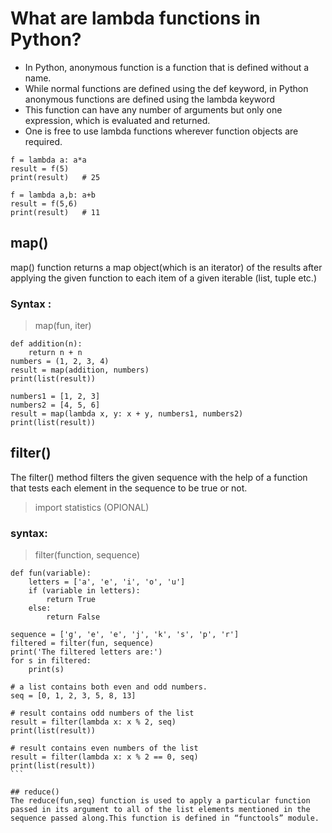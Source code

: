 # What are lambda functions in Python?
* In Python, anonymous function is a function that is defined without a name.
* While normal functions are defined using the def keyword, in Python anonymous functions are defined using the lambda keyword
* This function can have any number of arguments but only one expression, which is evaluated and returned.
* One is free to use lambda functions wherever function objects are required.
```
f = lambda a: a*a
result = f(5)
print(result)   # 25
```
```
f = lambda a,b: a+b
result = f(5,6)
print(result)   # 11
```
## map()

map() function returns a map object(which is an iterator) of the results after applying the given function to each item of a given iterable (list, tuple etc.)
### Syntax :

> map(fun, iter)
```
def addition(n): 
	return n + n  
numbers = (1, 2, 3, 4) 
result = map(addition, numbers) 
print(list(result)) 

```
```
numbers1 = [1, 2, 3] 
numbers2 = [4, 5, 6] 
result = map(lambda x, y: x + y, numbers1, numbers2) 
print(list(result)) 
```
## filter() 
The filter() method filters the given sequence with the help of a function that tests each element in the sequence to be true or not.
> import statistics  (OPIONAL)

### syntax:

> filter(function, sequence)
```
def fun(variable): 
	letters = ['a', 'e', 'i', 'o', 'u'] 
	if (variable in letters): 
		return True
	else: 
		return False
	       
sequence = ['g', 'e', 'e', 'j', 'k', 's', 'p', 'r'] 
filtered = filter(fun, sequence) 
print('The filtered letters are:') 
for s in filtered: 
	print(s) 
````
````
# a list contains both even and odd numbers. 
seq = [0, 1, 2, 3, 5, 8, 13] 

# result contains odd numbers of the list 
result = filter(lambda x: x % 2, seq) 
print(list(result)) 

# result contains even numbers of the list 
result = filter(lambda x: x % 2 == 0, seq) 
print(list(result)) 
```

## reduce()
The reduce(fun,seq) function is used to apply a particular function passed in its argument to all of the list elements mentioned in the sequence passed along.This function is defined in “functools” module.
